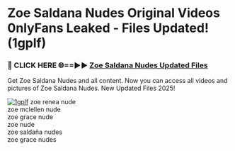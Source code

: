 # Zoe Saldana Nudes Original Videos 0nlyFans Leaked - Files Updated! (1gplf)

<h3>🔴 CLICK HERE 🌐==►► <a href="https://tinyurl.com/yc6ubb5a" rel="nofollow">Zoe Saldana Nudes Updated Files</a></h3>

Get Zoe Saldana Nudes and all content. Now you can access all videos and pictures of Zoe Saldana Nudes. New Updated Files 2025!

[![1gplf](https://i.imgur.com/7eu0CRL.gif)](https://tinyurl.com/yc6ubb5a)
zoe renea nude<br>
zoe mclellen nude<br>
zoe grace nude<br>
zoe nude<br>
zoe saldaña nudes<br>
zoe grace nudes
